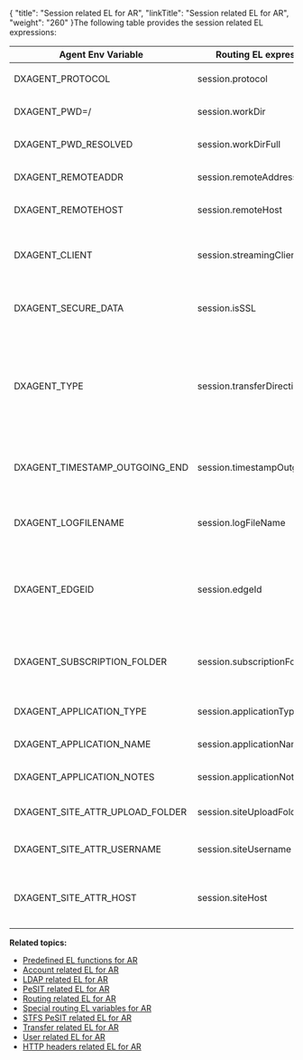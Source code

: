 {
    "title": "Session related EL for AR",
    "linkTitle": "Session related EL for AR",
    "weight": "260"
}The following table provides the session related EL expressions:

<table>
   <thead>
      <tr>
<th class="HeadE-Column1-Header1">Agent Env Variable         </th>
<th class="HeadE-Column1-Header1">Routing EL expression         </th>
<th class="HeadD-Column1-Header1">Example         </th>
      </tr>
   </thead>
   <tbody>
      <tr>
         <td><p>DXAGENT_PROTOCOL</p>         </td>
         <td><p>session.protocol</p>         </td>
         <td><code>${session.protocol eq 'http'}</code>
- returns <code>true</code>         </td>
      </tr>
      <tr>
         <td><p>DXAGENT_PWD=/</p>         </td>
         <td><p>session.workDir</p>         </td>
         <td><code>${concat(transfer.targetDir.substring(0,1), leadingFolder(session.workDir)) eq transfer.targetDir}</code> - returns <code>true</code>         </td>
      </tr>
      <tr>
         <td><p>DXAGENT_PWD_RESOLVED</p>         </td>
         <td><p>session.workDirFull</p>         </td>
         <td><code>${session.workDirFull.substring(13,15) eq account.businessUnit.name}</code> - returns <code>true</code>         </td>
      </tr>
      <tr>
         <td><p>DXAGENT_REMOTEADDR</p>         </td>
         <td><p>session.remoteAddress</p>         </td>
         <td><code>${session.remoteAddress eq session.remoteHost}</code>         </td>
      </tr>
      <tr>
         <td><p>DXAGENT_REMOTEHOST</p>         </td>
         <td><p>session.remoteHost</p>         </td>
         <td><p><code>${session.remoteHost.matches('10.*')}</code></p>         </td>
      </tr>
      <tr>
         <td><p>DXAGENT_CLIENT</p>         </td>
         <td><p>session.streamingClient</p>         </td>
         <td><p><code>${session.streamingClient eq 'httpd'}</code></p>
<p><code>${extract(session.streamingClient,'d',1) eq session.protocol} </code></p>         </td>
      </tr>
      <tr>
         <td><p>DXAGENT_SECURE_DATA</p>         </td>
         <td><p>session.isSSL</p>         </td>
         <td><p><code>${session.isSSL}</code></p>
<p><code>${!session.isSSL}</code></p>         </td>
      </tr>
      <tr>
         <td><p>DXAGENT_TYPE</p>         </td>
         <td><p>session.transferDirection</p>         </td>
         <td><p>The direction of the transfer configuration.</p>
<p>Values:</p>
<ul>
<li><code>0</code> indicates a transfer from an account to the application.</li>
<li><code>1</code> indicates a transfer from the application to an account.</li>
</ul>         </td>
      </tr>
      <tr>
         <td><p>DXAGENT_TIMESTAMP_OUTGOING_END</p>         </td>
         <td><p>session.timestampOutgoingEnd</p>         </td>
         <td><p><code>${session.timestampOutgoingEnd}</code> - the timestamp for events with outgoing type and trigger end.</p>         </td>
      </tr>
      <tr>
         <td><p>DXAGENT_LOGFILENAME</p>         </td>
         <td><p>session.logFileName</p>         </td>
         <td><p><code>${session.logFileName}</code> - the log file name. This will be used by runas utility on Unix to redirect stderr.</p>         </td>
      </tr>
      <tr>
         <td><p>DXAGENT_EDGEID</p>         </td>
         <td><p>session.edgeId</p>         </td>
         <td><p><code>${session.edgeId}</code> - the identifier of the current {{< SecureTransport/componentshortname  >}} Edge. The Edge identification string is set in the protocol server's configuration file(s).</p>         </td>
      </tr>
      <tr>
         <td><p>DXAGENT_SUBSCRIPTION_FOLDER</p>         </td>
         <td><p>session.subscriptionFolder</p>         </td>
         <td><p><code>${session.subscriptionFolder}</code> - the subscription folder in the form of a POSIX-style path relative to the user home directory. This value represents the client path.</p>         </td>
      </tr>
      <tr>
         <td><p>DXAGENT_APPLICATION_TYPE</p>         </td>
         <td><p>session.applicationType</p>         </td>
         <td><code>${session.applicationType}</code> - a string that identifies application type.         </td>
      </tr>
      <tr>
         <td><p>DXAGENT_APPLICATION_NAME</p>         </td>
         <td><p>session.applicationName</p>         </td>
         <td><code>${session.applicationName}</code> - the name of the application instance.         </td>
      </tr>
      <tr>
         <td><p>DXAGENT_APPLICATION_NOTES</p>         </td>
         <td><p>session.applicationNotes</p>         </td>
         <td><code>${session.applicationNotes}</code> - notes associated with the application instance.         </td>
      </tr>
      <tr>
         <td><p>DXAGENT_SITE_ATTR_UPLOAD_FOLDER</p>         </td>
         <td><p>session.siteUploadFolder</p>         </td>
         <td><code>${session.siteUploadFolder} </code>- the upload folder specifies the directory on the remote server where the uploaded files are placed.         </td>
      </tr>
      <tr>
         <td><p>DXAGENT_SITE_ATTR_USERNAME</p>         </td>
         <td><p>session.siteUsername</p>         </td>
         <td><code>${session.siteUsername} </code>- the username presented to the remote server for authentication; optional Site attribute.         </td>
      </tr>
      <tr>
         <td><p>DXAGENT_SITE_ATTR_HOST</p>         </td>
         <td><p>session.siteHost</p>         </td>
         <td><code>${session.siteHost}</code> - the remote host represented by the site. If absent, the site does not establish a connection to the remote host. An example of that is the Folder Monitor site.         </td>
      </tr>
   </tbody>
</table>

**Related topics:**

-   <a href="../r_st_predefined_el_functions" class="MCXref xref">Predefined EL functions for AR</a>
-   <a href="../r_st_account_related" class="MCXref xref">Account related EL for AR</a>
-   <a href="../r_st_ldap_related" class="MCXref xref">LDAP related EL for AR</a>
-   <a href="../r_st_pesit_related" class="MCXref xref">PeSIT related EL for AR</a>
-   <a href="../r_st_routing_related" class="MCXref xref">Routing related EL for AR</a>
-   <a href="../r_st_special_routing_variables" class="MCXref xref">Special routing EL variables for AR</a>
-   <a href="../r_st_stfs_pesit_related" class="MCXref xref">STFS PeSIT related EL for AR</a>
-   <a href="../r_st_transfer_related" class="MCXref xref">Transfer related EL for AR</a>
-   <a href="../r_st_user_related" class="MCXref xref">User related EL for AR</a>
-   <a href="../r_st_http_headers" class="MCXref xref">HTTP headers related EL for AR</a>
